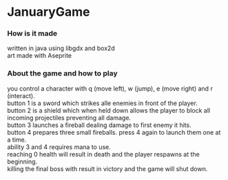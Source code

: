 # JanuaryGame
### How is it made
written in java using libgdx and box2d </br>
art made with Aseprite </br>
### About the game and how to play
you control a character with q (move left), w (jump), e (move right) and r (interact). </br>
button 1 is a sword which strikes alle enemies in front of the player. </br>
button 2 is a shield which when held down allows the player to block all incoming projectiles preventing all damage. </br>
button 3 launches a fireball dealing damage to first enemy it hits. </br>
button 4 prepares three small fireballs. press 4 again to launch them one at a time. </br>
ability 3 and 4 requires mana to use.  </br>
reaching 0 health will result in death and the player respawns at the beginning. </br>
killing the final boss with result in victory and the game will shut down.  </br>
